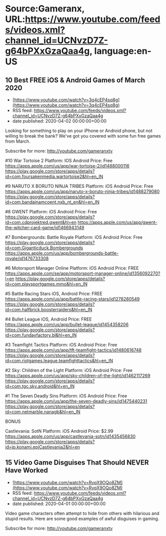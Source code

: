 # Source:Gameranx, URL:https://www.youtube.com/feeds/videos.xml?channel_id=UCNvzD7Z-g64bPXxGzaQaa4g, language:en-US

## 10 Best FREE iOS & Android Games of March 2020
 - [https://www.youtube.com/watch?v=3q4cEP4sq8g](https://www.youtube.com/watch?v=3q4cEP4sq8g)
 - RSS feed: https://www.youtube.com/feeds/videos.xml?channel_id=UCNvzD7Z-g64bPXxGzaQaa4g
 - date published: 2020-04-02 00:00:00+00:00

Looking for something to play on your iPhone or Android phone, but not willing to break the bank? We've got you covered with some fun free games from March.

Subscribe for more: http://youtube.com/gameranxtv

#10 War Tortoise 2
Platform: IOS Android
Price: Free
https://apps.apple.com/us/app/war-tortoise-2/id1488000116
https://play.google.com/store/apps/details?id=com.foursakenmedia.wartortoise2&hl=en_IN

#9 NARUTO X BORUTO NINJA TRIBES
Platform: iOS Android
Price: Free
https://apps.apple.com/us/app/naruto-x-boruto-ninja-tribes/id1488279080
https://play.google.com/store/apps/details?id=com.bandainamcoent.nxb_nt_en&hl=en_IN

#8 GWENT
Platform: iOS Android
Price: Free
https://play.google.com/store/apps/details?id=com.cdprojektred.gwent&hl=en
https://apps.apple.com/us/app/gwent-the-witcher-card-game/id1466943149

#7 Bombergrounds: Battle Royale
Platform: iOS Android
Price: Free
https://play.google.com/store/apps/details?id=com.Giganticduck.Bombergrounds
https://apps.apple.com/us/app/bombergrounds-battle-royale/id1476733308

#6 Motorsport Manager Online
Platform: iOS Android
Price: FREE
https://apps.apple.com/se/app/motorsport-manager-online/id1356092270?l=en
https://play.google.com/store/apps/details?id=com.playsportgames.mmo&hl=en_IN

#5 Battle Racing Stars
iOS, Android
Price: FREE
https://apps.apple.com/us/app/battle-racing-stars/id1278280549
https://play.google.com/store/apps/details?id=com.halfbrick.boosterraiders&hl=en_IN


#4 Bullet League
iOS, Android
Price: FREE
https://apps.apple.com/us/app/bullet-league/id1454358206
https://play.google.com/store/apps/details?id=com.fundayfactory.bl&hl=en_IN


#3 Teamfight Tactics
Platform: iOS Android
Price: Free
https://apps.apple.com/us/app/tft-teamfight-tactics/id1480616748
https://play.google.com/store/apps/details?id=com.riotgames.league.teamfighttactics&hl=en_IN


#2 Sky: Children of the Light
Platform: iOS Android
Price: Free
https://apps.apple.com/us/app/sky-children-of-the-light/id1462117269
https://play.google.com/store/apps/details?id=com.tgc.sky.android&hl=en_IN

#1 The Seven Deadly Sins
Platform: iOS Android
Price: Free
https://apps.apple.com/us/app/the-seven-deadly-sins/id1475440231
https://play.google.com/store/apps/details?id=com.netmarble.nanagb&hl=en_IN

BONUS

Castlevania: SotN
Platform: iOS Android
Price: $2.99
https://apps.apple.com/us/app/castlevania-sotn/id1435456830
https://play.google.com/store/apps/details?id=jp.konami.epjCastlevania2&hl=en

## 15 Video Game Disguises That Should NEVER Have Worked
 - [https://www.youtube.com/watch?v=RvqX9OQo8ZM](https://www.youtube.com/watch?v=RvqX9OQo8ZM)
 - RSS feed: https://www.youtube.com/feeds/videos.xml?channel_id=UCNvzD7Z-g64bPXxGzaQaa4g
 - date published: 2020-04-01 00:00:00+00:00

Video game characters often attempt to hide from others with hilarious and stupid results. Here are some good examples of awful disguises in gaming.

Subscribe for more: http://youtube.com/gameranxtv

